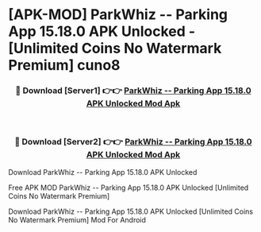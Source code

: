 # [APK-MOD] ParkWhiz -- Parking App 15.18.0 APK Unlocked - [Unlimited Coins No Watermark Premium] cuno8



<div align="center">
<h3>🔴 Download [Server1] 👉👉 <a href="https://momento.my/?title=ParkWhiz_--_Parking_App_15.18.0_APK_Unlocked">ParkWhiz -- Parking App 15.18.0 APK Unlocked Mod Apk</a></h3><br>

<h3>🔴 Download [Server2] 👉👉 <a href="https://momento.my/?title=ParkWhiz_--_Parking_App_15.18.0_APK_Unlocked">ParkWhiz -- Parking App 15.18.0 APK Unlocked Mod Apk</a></h3>
</div>



Download ParkWhiz -- Parking App 15.18.0 APK Unlocked 

Free APK MOD ParkWhiz -- Parking App 15.18.0 APK Unlocked [Unlimited Coins No Watermark Premium]

Download ParkWhiz -- Parking App 15.18.0 APK Unlocked [Unlimited Coins No Watermark Premium] Mod For Android

